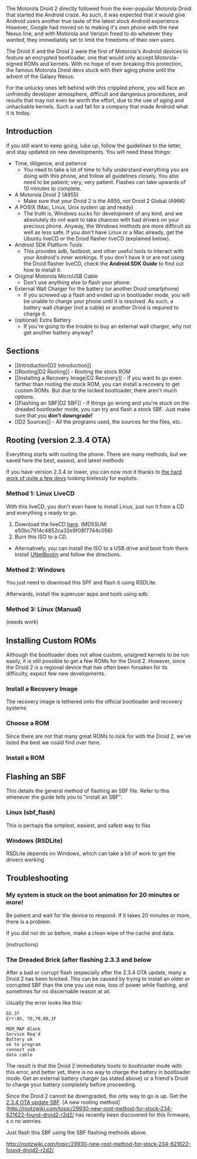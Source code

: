 The Motorola Droid 2 directly followed from the ever-popular Motorola Droid that started the Android craze. As such, it was expected that it would give Android users another true taste of the latest stock Android experience. However, Google had moved on to making it's own phone with the new Nexus line, and with Motorola and Verizon freed to do whatever they wanted, they immediately set to limit the freedoms of their own users.

The Droid X and the Droid 2 were the first of Motorola's Android devices to feature an encrypted bootloader, one that would only accept Motorola-signed ROMs and kernels. With no hope of ever breaking this protection, the famous Motorola Droid devs stuck with their aging phone until the advent of the Galaxy Nexus.

For the unlucky ones left behind with this crippled phone, you will face an unfriendly developer atmosphere, difficult and dangerous procedures, and results that may not even be worth the effort, due to the use of aging and unhackable kernels. Such a sad fall for a company that made Android what it is today.

## Introduction

If you still want to keep going, lube up, follow the guidelines to the letter, and stay updated on new developments. You will need these things:

* Time, diligence, and patience
  * You need to take a lot of time to fully understand everything you are doing with this phone, and follow all guidelines closely. You also need to be patient; very, very patient. Flashes can take upwards of 10 minutes to complete.
* A Motorola Droid 2 (A955)
  * Make sure that your Droid 2 is the A955, not Droid 2 Global (A966)
* A POSIX (Mac, Linux, Unix system up and ready)
  * The truth is, Windows sucks for development of any kind, and we absolutely do not want to take chances with bad drivers on your precious phone. Anyway, the  Windows methods are more difficult as well as less safe. If you don't have Linux or a Mac already, get the Ubuntu liveCD or the Droid flasher liveCD (explained below).
* Android SDK Platform Tools
  * This provides adb, fastboot, and other useful tools to interact with your Android's inner workings. If you don't have it or are not using the Droid flasher liveCD, check the **Android SDK Guide** to find out how to install it.
* Original Motorola MicroUSB Cable 
  * Don't use anything else to flash your phone.
* External Wall Charger for the battery (or another Droid smartphone)
  * If you screwed up a flash and ended up in bootloader mode, you will be unable to charge your phone until it is resolved. As such, a battery wall charger (not a cable) or another Droid is required to charge it.
* (optional) Extra Battery
  * If you're going to the trouble to buy an external wall charger, why not get another battery anyway?

## Sections

* [[Introduction|D2 Introduction]]
* [[Rooting|D2 Rooting]] - Rooting the stock ROM
* [[Installing a Recovery Image|D2 Recovery]] - If you want to go even farther than rooting the stock ROM, you can install a recovery to get custom ROMs. But due to the locked bootloader, there aren't much options.
* [[Flashing an SBF|D2 SBF]] - If things go wrong and you're stuck on the dreaded bootloader mode, you can try and flash a stock SBF. Just make sure that you **don't downgrade!**
* [[D2 Sources]] - All the programs used, the sources for the files, etc.

## Rooting (version 2.3.4 OTA)

Everything starts with rooting the phone. There are many methods, but we saved here the best, easiest, and latest methods 

If you have version 2.3.4 or lower, you can now root it thanks to [the hard work of quite a few devs](http://rootzwiki.com/topic/29930-new-root-method-for-stock-234-621622-found-droid2-r2d2/) looking tirelessly for exploits.

### Method 1: Linux LiveCD

With this liveCD, you don't even have to install Linux, just run it from a CD and everything s ready to go.

1. Download the liveCD [here](https://rapidshare.com/files/3401109295/Droid2_621_SBF-and-RootCD.iso). (MD5SUM: e50bc7914c4852ca32e9f08f7744c056)
2. Burn this ISO to a CD.
* Alternatively, you can install the ISO to a USB drive and boot from there. Install [UNetBootin](http://unetbootin.sourceforge.org) and follow the directions.

### Method 2: Windows

You just need to download this SPF and flash it using RSDLite. 

Afterwards, install the superuser apps and tools using adb.

### Method 3: Linux (Manual)

(needs work)

## Installing Custom ROMs

Although the bootloader does not allow custom, unsigned kernels to be run easily, it is still possible to get a few ROMs for the Droid 2. However, since the Droid 2 is a regional device that has often been forsaken for its difficulty, expect few new developments.

### Install a Recovery Image

The recovery image is tethered onto the official bootloader and recovery systems

### Choose a ROM

Since there are not that many great ROMs to look for with the Droid 2, we've listed the best we could find over here.

### Install a ROM


## Flashing an SBF 

This details the general method of flashing an SBF file. Refer to this whenever the guide tells you to "install an SBF".

### Linux (sbf_flash)

This is perhaps the simplest, easiest, and safest way to flas

### Windows (RSDLite)

RSDLite depends on Windows, which can take a bit of work to get the drivers working


## Troubleshooting

### My system is stuck on the boot animation for 20 minutes or more!

Be patient and wait for the device to respond. If it takes 20 minutes or more, there is a problem.

If you did not do so before, make a clean wipe of the cache and data.

(instructions)

### The Dreaded Brick (after flashing 2.3.3 and below

After a bad or corrupt flash (especially after the 2.3.4 OTA update, many a Droid 2 has been bricked. This can be caused by trying to install an older or corrupted SBF than the one you use now, loss of power while flashing, and sometimes for no discernable reason at all.

Usually the error looks like this:

    D2.37
    Err:A5, 70,70,00,1F

    MEM_MAP Blank
    Service Req'd
    Battery ok
    ok to program
    connect usb
    data cable

The result is that the Droid 2 immediately boots to bootloader mode with this error, and better yet, there is no way to charge the battery in bootloader mode. Get an external battery charger (as stated above) or a friend's Droid to charge your battery completely before proceeding.

Since the Droid 2 cannot be downgraded, the only way to go is up. Get the [2.3.4 OTA update SBF](http://sbf.droid-developers.org/cdma_droid2/list.php). [A new rooting method](http://rootzwiki.com/topic/29930-new-root-method-for-stock-234-621622-found-droid2-r2d2/ has recently been discovered for this firmware, s o no worries.

Just flash this SBF using the SBF flashing methods above.

http://rootzwiki.com/topic/29930-new-root-method-for-stock-234-621622-found-droid2-r2d2/

